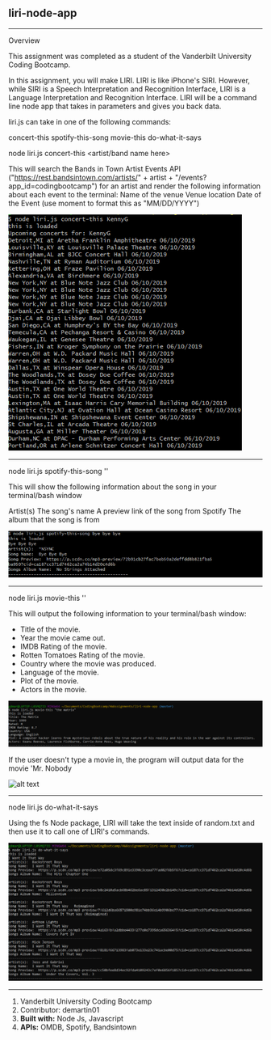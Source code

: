 
## liri-node-app
---
Overview

This assignment was completed as a student of the Vanderbilt University Coding Bootcamp. 

In this assignment, you will make LIRI. LIRI is like iPhone's SIRI. However, while SIRI is a Speech Interpretation and Recognition Interface, LIRI is a Language Interpretation and Recognition Interface. LIRI will be a command line node app that takes in parameters and gives you back data.

liri.js can take in one of the following commands:

concert-this
spotify-this-song
movie-this
do-what-it-says

node liri.js concert-this <artist/band name here>

This will search the Bands in Town Artist Events API ("https://rest.bandsintown.com/artists/" + artist + "/events?app_id=codingbootcamp") for an artist and render the following information about each event to the terminal:
Name of the venue
Venue location
Date of the Event (use moment to format this as "MM/DD/YYYY")


![alt text](/assets/images/concert-this.PNG)

--------------------------------------
node liri.js spotify-this-song '<song name here>'

This will show the following information about the song in your terminal/bash window

Artist(s)
The song's name
A preview link of the song from Spotify
The album that the song is from

![alt text](/assets/images/spotify-this-song.PNG)

--------------------------------------
node liri.js movie-this '<movie name here>'

This will output the following information to your terminal/bash window:

   * Title of the movie.
   * Year the movie came out.
   * IMDB Rating of the movie.
   * Rotten Tomatoes Rating of the movie.
   * Country where the movie was produced.
   * Language of the movie.
   * Plot of the movie.
   * Actors in the movie.



![alt text](./assets/images/movie-this.PNG)

If the user doesn't type a movie in, the program will output data for the movie 'Mr. Nobody

![alt text](.assets/images/movie-this-mrnobody.PNG)


----------------------------------------
node liri.js do-what-it-says

Using the fs Node package, LIRI will take the text inside of random.txt and then use it to call one of LIRI's commands.

![](./assets/images/do-what-it-says.PNG)

-----------------------------------------
1. Vanderbilt University Coding Bootcamp 
2. Contributor: demartin01
3. **Built with:** Node Js, Javascript 
4. **APIs:** OMDB, Spotify, Bandsintown 
